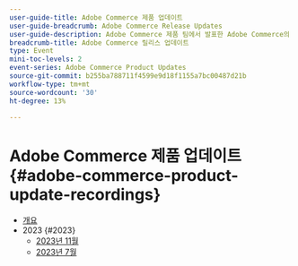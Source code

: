 ```yaml
---
user-guide-title: Adobe Commerce 제품 업데이트
user-guide-breadcrumb: Adobe Commerce Release Updates
user-guide-description: Adobe Commerce 제품 팀에서 발표한 Adobe Commerce의 최신 제품 혁신.
breadcrumb-title: Adobe Commerce 릴리스 업데이트
type: Event
mini-toc-levels: 2
event-series: Adobe Commerce Product Updates
source-git-commit: b255ba788711f4599e9d18f1155a7bc00487d21b
workflow-type: tm+mt
source-wordcount: '30'
ht-degree: 13%

---
```



# Adobe Commerce 제품 업데이트 {#adobe-commerce-product-update-recordings}

+ [개요](overview.md)
+ 2023 {#2023}
   + [2023년 11월](2023/nov2023.md)
   + [2023년 7월](2023/july2023.md)
